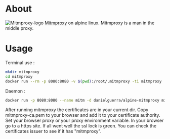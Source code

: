 
# About

![Mitmproxy-logo](https://mitmproxy.org/mitmproxy-long.png) [Mitmproxy](http://mitmproxy.org) on alpine linux.
Mitmproxy is a man in the middle proxy.

# Usage

Terminal use :
```bash
mkdir mitmproxy
cd mitmproxy
docker run --rm -p 8080:8080 -v $(pwd):/root/.mitmproxy -ti mitmproxy
```

 Daemon :
 ```bash
 docker run -p 8080:8080 --name mitm -d danielguerra/alpine-mitmproxy mitmdump
 ```

After running mitmproxy the certificates are in your
current dir.
Copy mitmproxy-ca.pem to your browser and add it
to your certificate authority. Set your browser
proxy or your proxy environment variable.
In your browser go to a https site. If all went
well the ssl lock is green. You can check the
certificates issuer to see if it has "mitmproxy".
